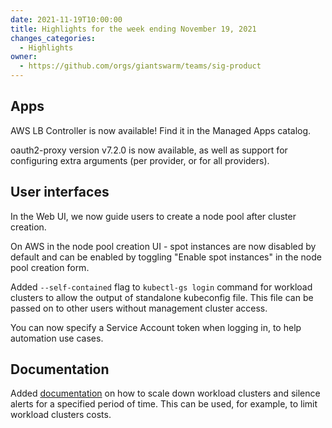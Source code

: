 ```yaml
---
date: 2021-11-19T10:00:00
title: Highlights for the week ending November 19, 2021
changes_categories:
  - Highlights
owner:
  - https://github.com/orgs/giantswarm/teams/sig-product
---
```


## Apps

AWS LB Controller is now available! Find it in the Managed Apps catalog.

oauth2-proxy version v7.2.0 is now available, as well as support for configuring extra arguments (per provider, or for all providers).

## User interfaces

In the Web UI, we now guide users to create a node pool after cluster creation.

On AWS in the node pool creation UI - spot instances are now disabled by default and can be enabled by toggling "Enable spot instances" in the node pool creation form.

Added `--self-contained` flag to `kubectl-gs login` command for workload clusters to allow the output of standalone kubeconfig file.  This file can be passed on to other users without management cluster access.

You can now specify a Service Account token when logging in, to help automation use cases.

## Documentation

Added [documentation](https://docs.giantswarm.io/advanced/cost-optimization/workload-clusters-scale-down/) on how to scale down workload clusters and silence alerts for a specified period of time. This can be used, for example, to limit workload clusters costs.
